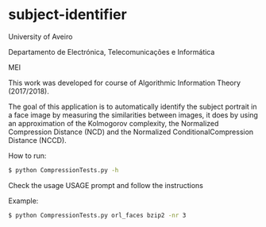 # subject-identifier

University of Aveiro

Departamento de Electrónica, Telecomunicações e Informática

MEI

This work was developed for course of Algorithmic Information Theory (2017/2018).

The goal of this application is to automatically identify the subject portrait in a face image 
by measuring the similarities between images, it does by using an approximation of the 
Kolmogorov complexity, the Normalized Compression Distance (NCD) and the Normalized ConditionalCompression Distance (NCCD).

How to run: 

```bash
$ python CompressionTests.py -h
```

Check the usage USAGE prompt and follow the instructions

Example:
```bash
$ python CompressionTests.py orl_faces bzip2 -nr 3
```
